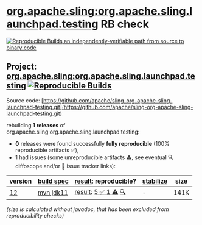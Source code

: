 [org.apache.sling:org.apache.sling.launchpad.testing](https://central.sonatype.com/artifact/org.apache.sling/org.apache.sling.launchpad.testing/versions) RB check
=======

[![Reproducible Builds](https://reproducible-builds.org/images/logos/rb.svg) an independently-verifiable path from source to binary code](https://reproducible-builds.org/)

## Project: [org.apache.sling:org.apache.sling.launchpad.testing](https://central.sonatype.com/artifact/org.apache.sling/org.apache.sling.launchpad.testing/versions) [![Reproducible Builds](https://img.shields.io/endpoint?url=https://raw.githubusercontent.com/jvm-repo-rebuild/reproducible-central/master/content/org/apache/sling/org.apache.sling.launchpad.testing/badge.json)](https://github.com/jvm-repo-rebuild/reproducible-central/blob/master/content/org/apache/sling/org.apache.sling.launchpad.testing/README.md)

Source code: [https://github.com/apache/sling-org-apache-sling-launchpad-testing.git](https://github.com/apache/sling-org-apache-sling-launchpad-testing.git)

rebuilding **1 releases** of org.apache.sling:org.apache.sling.launchpad.testing:
- **0** releases were found successfully **fully reproducible** (100% reproducible artifacts :white_check_mark:),
- 1 had issues (some unreproducible artifacts :warning:, see eventual :mag: diffoscope and/or :memo: issue tracker links):

| version | [build spec](/BUILDSPEC.md) | [result](https://reproducible-builds.org/docs/jvm/): reproducible? | [stabilize](https://github.com/google/oss-rebuild/blob/main/cmd/stabilize/README.md) | size |
| -- | --------- | ------ | ------ | -- |
| [12](https://central.sonatype.com/artifact/org.apache.sling/org.apache.sling.launchpad.testing/12/pom) | [mvn jdk11](org.apache.sling.launchpad.testing-12.buildspec) | [result](org.apache.sling.launchpad.testing-12.buildinfo): [5 :white_check_mark:  1 :warning:](org.apache.sling.launchpad.testing-12.buildcompare) [:mag:](org.apache.sling.launchpad.testing-12.diffoscope) | - | 141K |

<i>(size is calculated without javadoc, that has been excluded from reproducibility checks)</i>
